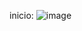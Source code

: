 inicio:
![image](https://user-images.githubusercontent.com/82390207/175648615-b50a657e-23bf-442b-87f0-033433b42412.png)
